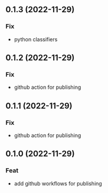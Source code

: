 ## 0.1.3 (2022-11-29)

### Fix

- python classifiers

## 0.1.2 (2022-11-29)

### Fix

- github action for publishing

## 0.1.1 (2022-11-29)

### Fix

- github action for publishing

## 0.1.0 (2022-11-29)

### Feat

- add github workflows for publishing
